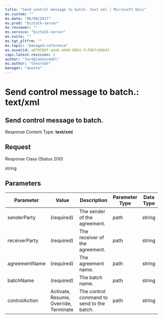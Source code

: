 ```yaml
---
title: "Send control message to batch. text xml | Microsoft Docs"
ms.custom: ""
ms.date: "06/08/2017"
ms.prod: "biztalk-server"
ms.reviewer: ""
ms.service: "biztalk-server"
ms.suite: ""
ms.tgt_pltfrm: ""
ms.topic: "managed-reference"
ms.assetid: ad70588f-a4a5-4494-80b1-fcf8b7c6b6d3
caps.latest.revision: 2
author: "tordgladnordahl"
ms.author: "tonordah"
manager: "anneta"
---
```

# Send control message to batch.: text/xml
## Send control message to batch.

  Response Content Type: **text/xml**

Request
---
Response Class (Status 200)

string

Parameters
---


Parameter|Value|Description|Parameter Type|Data Type 
---------|---------|---------|---------|---------
senderParty|(required)|The sender of the agreement.|path|string| 
receiverParty|(required)|The receiver of the agreement.|path|string| 
agreementName|(required)|The agreement name.|path|string| 
batchName|(required)|The batch name.|path|string| 
controlAction|Activate, Resume, Override, Terminate|The control command to send to the batch.|path|string| 

